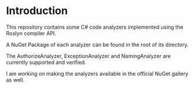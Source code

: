 # Introduction

This repository contains some C# code analyzers implemented using the Roslyn compiler API. 

A NuGet Package of each analyzer can be found in the root of its directory.

The AuthorizeAnalyzer, ExceptionAnalyzer and NamingAnalyzer are currently supported and verified.

I am working on making the analyzers available in the official NuGet gallery as well.
